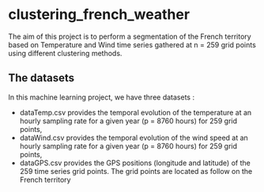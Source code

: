 # clustering_french_weather
The aim of this project is to perform a segmentation of the French territory based on
Temperature and Wind time series gathered at n = 259 grid points using different clustering
methods.

## The datasets
In this machine learning project, we have three datasets :
- dataTemp.csv provides the temporal evolution of the temperature at an hourly sampling
rate for a given year (p = 8760 hours) for 259 grid points,
- dataWind.csv provides the temporal evolution of the wind speed at an hourly sampling rate
for a given year (p = 8760 hours) for 259 grid points,
- dataGPS.csv provides the GPS positions (longitude and latitude) of the 259 time series grid
points. The grid points are located as follow on the French territory
